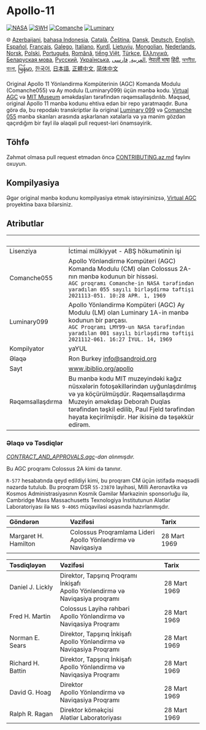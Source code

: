 # Apollo-11

[![NASA][1]][2]
[![SWH]][SWH_URL]
[![Comanche]][ComancheMilestone]
[![Luminary]][LuminaryMilestone]

🌐
[Azerbaijani][AZ],
[bahasa Indonesia][ID],
[Català][CA],
[Čeština][CZ],
[Dansk][DA],
[Deutsch][DE],
[English][EN],
[Español][ES],
[Français][FR],
[Galego][GL],
[Italiano][IT],
[Kurdî][KU],
[Lietuvių][LT],
[Mongolian][MN],
[Nederlands][NL],
[Norsk][NO],
[Polski][PL],
[Português][PT_BR],
[Română][RO],
[tiếng Việt][VI],
[Türkçe][TR],
[Ελληνικά][GR],
[Беларуская мова][BE],
[Русский][RU],
[Українська][UK],
[العربية][AR],
[فارسی][FA],
[नेपाली भाषा][NE]
[हिंदी][HI_IN],
[অসমীয়া][AS_IN],
[বাংলা][BD_BN],
[မြန်မာ][MM],
[한국어][KO_KR],
[日本語][JA],
[正體中文][ZH_TW],
[简体中文][ZH_CN]

[AR]:README.ar.md
[AS_IN]:README.as_in.md
[AZ]:README.az.md
[BD_BN]:README.bd_bn.md
[BE]:README.be.md
[CA]:README.ca.md
[CZ]:README.cz.md
[DA]:README.da.md
[DE]:README.de.md
[EN]:../README.md
[ES]:README.es.md
[FA]:README.fa.md
[FR]:README.fr.md
[GL]:README.gl.md
[GR]:README.gr.md
[HI_IN]:README.hi_in.md
[ID]:README.id.md
[IT]:README.it.md
[JA]:README.ja.md
[KO_KR]:README.ko_kr.md
[KU]:README.ku.md
[LT]:README.lt.md
[MM]:README.mm.md
[MN]:README.mn.md
[NE]:README.ne.md
[NL]:README.nl.md
[NO]:README.no.md
[PL]:README.pl.md
[PT_BR]:README.pt_br.md
[RO]:README.ro.md
[RU]:README.ru.md
[TR]:README.tr.md
[UK]:README.ua.md
[VI]:README.vi.md
[ZH_CN]:README.zh_cn.md
[ZH_TW]:README.zh_tw.md

Original Apollo 11 Yönləndirmə Kompüterinin (AGC) Komanda Modulu (Comanche055) və Ay modulu (Luminary099) üçün mənbə kodu. [Virtual AGC][3] və [MIT Museum][4] əməkdaşları tərəfindən rəqəmsallaşdırılıb. Məqsəd, original Apollo 11 mənbə kodunu ehtiva edən bir repo yaratmaqdır. Buna görə də, bu repodakı transkriptlər ilə original [Luminary 099][5] və [Comanche 055][6] mənbə skanları arasında aşkarlanan xətalarla və ya mənim gözdən qaçırdığım bir fayl ilə əlaqəli pull request-ləri önəmsəyirik.

## Töhfə

Zəhmət olmasa pull request etmədən öncə [CONTRIBUTING.az.md][7] faylını oxuyun.

## Kompilyasiya

Əgər original mənbə kodunu kompilyasiya etmək istəyirsinizsə, [Virtual AGC][8] proyektinə baxa bilərsiniz.

## Atributlar

&nbsp;               | &nbsp;
:--------------      | :-----
Lisenziya            | İctimai mülkiyyət - ABŞ hökumətinin işi
Comanche055          | Apollo Yönləndirmə Kompüteri (AGC) Komanda Modulu (CM) olan Colossus 2A-nın mənbə kodunun bir hissəsi.<br>`AGC proqramı Comanche-in NASA tərəfindən yaradılan 055 sayılı birləşdirmə təftişi`<br>`2021113-051. 10:28 APR. 1, 1969`
Luminary099          | Apollo Yönləndirmə Kompüteri (AGC) Ay Modulu (LM) olan Luminary 1A-in mənbə kodunun bir parçası.<br>`AGC Proqramı LMY99-un NASA tərəfindən yaradılan 001 sayılı birləşdirmə təftişi`<br>`2021112-061. 16:27 İYUL. 14, 1969`
Kompilyator          | yaYUL
Əlaqə                | Ron Burkey <info@sandroid.org>
Sayt                 | www.ibiblio.org/apollo
Rəqəmsallaşdırma     | Bu mənbə kodu MIT muzeyindəki kağız nüsxələrin fotoşəkillərindən uyğunlaşdırılmış və ya köçürülmüşdür. Rəqəmsallaşdırma Muzeyin əməkdaşı Deborah Duqlas tərəfindən təşkil edilib, Paul Fjeld tərəfindən həyata keçirilmişdir. Hər ikisinə də təşəkkür edirəm.

### Əlaqə və Təsdiqlər

*[CONTRACT_AND_APPROVALS.agc]-dan alınmışdır.*

Bu AGC proqramı Colossus 2A kimi də tanınır.

`R-577` hesabatında qeyd edildiyi kimi, bu proqram CM üçün istifadə məqsədli nəzərdə tutulub. Bu proqram DSR `55-23870` layihəsi, Milli Aeronavtika və Kosmos Administrasiyasının Kosmik Gəmilər Mərkəzinin sponsorluğu ilə, Cambridge Mass Massachusetts Texnologiya İnstitutunun Alətlər Laboratoriyası ilə `NAS 9-4065` müqaviləsi əsasında hazırlanmışdır.

Göndərən             | Vəzifəsi | Tarix
:------------------- | :------  | :----
Margaret H. Hamilton | Colossus Proqramlama Lideri<br>Apollo Yönləndirmə və Naviqasiya                   | 28 Mart 1969

Təsdiqləyən          | Vəzifəsi  | Tarix
:----------------    | :------   | :----
Daniel J. Lickly     | Direktor, Tapşırıq Proqramı İnkişafı<br>Apollo Yönləndirmə və Naviqasiya proqramı | 28 Mart 1969
Fred H. Martin       | Colossus Layihə rəhbəri<br>Apollo Yönləndirmə və Naviqasiya Proqramı              | 28 Mart 1969
Norman E. Sears      | Direktor, Tapşırıq İnkişafı<br>Apollo Yönləndirmə və Naviqasiya Proqramı          | 28 Mart 1969
Richard H. Battin    | Direktor, Tapşırıq İnkişafı<br>Apollo Yönləndirmə və Naviqasiya Proqramı          | 28 Mart 1969
David G. Hoag        | Direktor<br>Apollo Yönləndirmə və Naviqasiya Proqramı                             | 28 Mart 1969
Ralph R. Ragan       | Direktor köməkçisi<br>Alətlər Laboratoriyası                                      | 28 Mart 1969

[CONTRACT_AND_APPROVALS.agc]:https://github.com/chrislgarry/Apollo-11/blob/master/Comanche055/CONTRACT_AND_APPROVALS.agc
[1]:https://flat.badgen.net/badge/NASA/Mission%20Overview/0B3D91
[2]:https://www.nasa.gov/mission_pages/apollo/missions/apollo11.html
[3]:http://www.ibiblio.org/apollo/
[4]:http://web.mit.edu/museum/
[5]:http://www.ibiblio.org/apollo/ScansForConversion/Luminary099/
[6]:http://www.ibiblio.org/apollo/ScansForConversion/Comanche055/
[7]:https://github.com/chrislgarry/Apollo-11/blob/master/CONTRIBUTING.tr.md
[8]:https://github.com/rburkey2005/virtualagc
[SWH]:https://flat.badgen.net/badge/Software%20Heritage/Archive/0B3D91
[SWH_URL]:https://archive.softwareheritage.org/browse/origin/https://github.com/chrislgarry/Apollo-11/
[Comanche]:https://flat.badgen.net/github/milestones/chrislgarry/Apollo-11/1
[ComancheMilestone]:https://github.com/chrislgarry/Apollo-11/milestone/1
[Luminary]:https://flat.badgen.net/github/milestones/chrislgarry/Apollo-11/2
[LuminaryMilestone]:https://github.com/chrislgarry/Apollo-11/milestone/2
